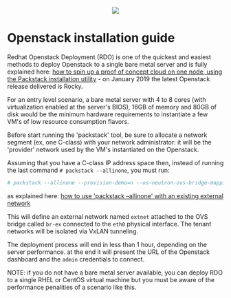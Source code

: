 <p align="center"><img src="https://github.com/sonata-nfv/tng-api-gtw/wiki/images/sonata-5gtango-logo-500px.png" /></p>

# Openstack installation guide

Redhat Openstack Deployment (RDO) is one of the quickest and easiest methods to deploy Openstack to a single bare metal server and is fully explained here: [how to spin up a proof of concept cloud on one node, using the Packstack installation utility](http://rdoproject.org/install/packstack/) - on January 2019 the latest Openstack release delivered is Rocky. 

For an entry level scenario, a bare metal server with 4 to 8 cores (with virtualization enabled at the server's BIOS), 16GB of memory and 80GB of disk would be the minimum hardware requirements to instantiate a few VM's of low resource consumption flavors.

Before start running the 'packstack' tool, be sure to allocate a network segment (ex, one C-class) with your network administrator: it will be the 'provider' network used by the VM's instantiated on the Openstack.

Assuming that you have a C-class IP address space then, instead of running the last command `# packstack --allinone`, you must run:

```bash
# packstack --allinone --provision-demo=n --os-neutron-ovs-bridge-mappings=extnet:br-ex --os-neutron-ovs-bridge-interfaces=br-ex:eth0 --os-neutron-ml2-type-drivers=vxlan,flat
```
as explained here: [how to use 'packstack –allinone' with an existing external network](http://rdoproject.org/networking/neutron-with-existing-external-network/)

This will define an external network named `extnet` attached to the OVS bridge called `br-ex` connected to the `eth0` physical interface. The tenant networks will be isolated via VxLAN tunneling. 

The deployment process will end in less than 1 hour, depending on the server performance. at the end it will present the URL of the Openstack dashboard and the `admin` credentials to connect.

NOTE: if you do not have a bare metal server available, you can deploy RDO to a single RHEL or CentOS virtual machine but you must be aware of the performance penalities of a scenario like this.
